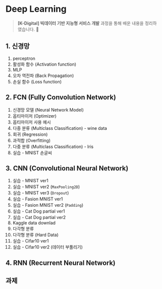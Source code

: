 # Deep Learning
> **[K-Digital] 빅데이터 기반 지능형 서비스 개발** 과정을 통해 배운 내용을 정리하였습니다. 📖

## 1. 신경망
1. perceptron
2. 활성화 함수 (Activation function)
3. MLP
4. 오차 역전파 (Back Propagation)
5. 손실 함수 (Loss function) 

## 2. FCN (Fully Convolution Network)
1. 신경망 모델 (Neural Network Model)
2. 옵티마이저 (Optimizer)
3. 옵티마이저 사용 예시
4. 다중 분류 (Multiclass Classification) - wine data
5. 회귀 (Regression)
6. 과적합 (Overfitting)
7. 다중 분류 (Multiclass Classification) - Iris
8. 실습 - MNIST 손글씨 

## 3. CNN (Convolutional Neural Network)
1. 실습 - MNIST ver1
2. 실습 - MNIST ver2 (`MaxPooling2D`)
3. 실습 - MNIST ver3 (`Dropout`)
4. 실습 - Fasion MNIST ver1
5. 실습 - Fasion MNIST ver2 (`Padding`)
6. 실습 - Cat Dog partial ver1
7. 실습 - Cat Dog partial ver2 
8. Kaggle data downlad
9. 다각형 분류
10. 다각형 분류 (Hard Data)
11. 실습 - Cifar10 ver1
12. 실습 - Cifar10 ver2 (데이터 부풀리기)

## 4. RNN (Recurrent Neural Network)

## 과제 
